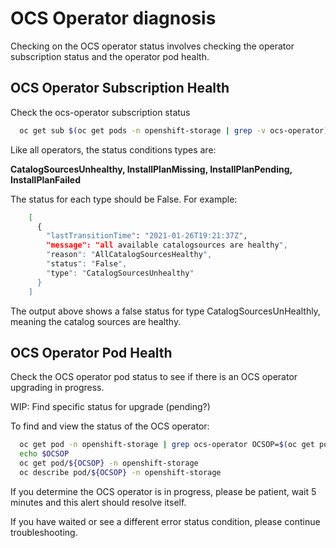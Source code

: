 # OCS Operator diagnosis

Checking on the OCS operator status involves checking the operator subscription
status and the operator pod health.

## OCS Operator Subscription Health

Check the ocs-operator subscription status

```bash
  oc get sub $(oc get pods -n openshift-storage | grep -v ocs-operator) -n openshift-storage  -o json | jq .status.conditions
```

Like all operators, the status conditions types are:

**CatalogSourcesUnhealthy, InstallPlanMissing, InstallPlanPending,
InstallPlanFailed**

The status for each type should be False. For example:

```bash
    [
      {
        "lastTransitionTime": "2021-01-26T19:21:37Z",
        "message": "all available catalogsources are healthy",
        "reason": "AllCatalogSourcesHealthy",
        "status": "False",
        "type": "CatalogSourcesUnhealthy"
      }
    ]
```

The output above shows a false status for type CatalogSourcesUnHealthly,
meaning the catalog sources are healthy.

## OCS Operator Pod Health

Check the OCS operator pod status to see if there is an OCS operator upgrading
in progress.

WIP: Find specific status for upgrade (pending?)

To find and view the status of the OCS operator:

```bash
  oc get pod -n openshift-storage | grep ocs-operator OCSOP=$(oc get pod -n openshift-storage -o custom-columns=POD:.metadata.name --no-headers | grep cs-operator)
  echo $OCSOP
  oc get pod/${OCSOP} -n openshift-storage
  oc describe pod/${OCSOP} -n openshift-storage
```

If you determine the OCS operator is in progress, please be patient,
wait 5 minutes and this alert should resolve itself.

If you have waited or see a different error status condition,
please continue troubleshooting.

